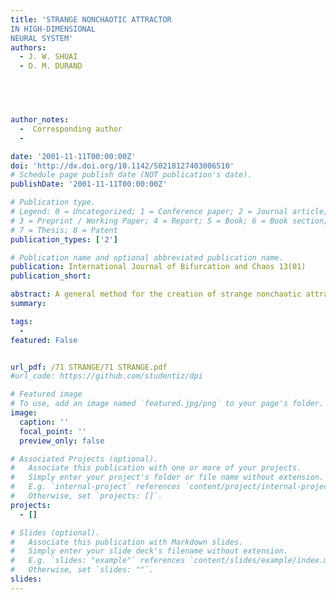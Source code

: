 ```yaml
---
title: 'STRANGE NONCHAOTIC ATTRACTOR
IN HIGH-DIMENSIONAL
NEURAL SYSTEM'
authors:
  - J. W. SHUAI
  - D. M. DURAND

 



author_notes:  
  -  Corresponding author       
  -     

date: '2001-11-11T00:00:00Z'
doi: 'http://dx.doi.org/10.1142/S0218127403006510'
# Schedule page publish date (NOT publication's date).
publishDate: '2001-11-11T00:00:00Z'

# Publication type.
# Legend: 0 = Uncategorized; 1 = Conference paper; 2 = Journal article;
# 3 = Preprint / Working Paper; 4 = Report; 5 = Book; 6 = Book section;
# 7 = Thesis; 8 = Patent
publication_types: ['2']

# Publication name and optional abbreviated publication name.
publication: International Journal of Bifurcation and Chaos 13(01)
publication_short: 

abstract: A general method for the creation of strange nonchaotic attractor is proposed. As an example, the strange nonchaotic attractor in a high-dimensional globally coupled neural system is studied numerically. For such an attractor, the time interval of continuously positive finite-time Lyapunov exponent must be smaller than the period of the driving stimulus, although it has a long-time positive tail. The intermittency between laminar and burst behavior is a characteristic dynamic of the strange nonchaotic attractors. Simulation results show that the chaotic phase occurs only within a small region around the origin in the parameter space. More than half of the large nonchaotic region is the strange nonchaotic phase. The chaotic phase is typically surrounded by strange nonchaotic attractors. This result also suggests that some biological signals that have a strange structure may be nonchaotic rather than chaotic.
summary: 

tags:
  - 
featured: False


url_pdf: /71 STRANGE/71 STRANGE.pdf
#url_code: https://github.com/studentiz/dpi

# Featured image
# To use, add an image named `featured.jpg/png` to your page's folder.
image:
  caption: ''
  focal_point: ''
  preview_only: false

# Associated Projects (optional).
#   Associate this publication with one or more of your projects.
#   Simply enter your project's folder or file name without extension.
#   E.g. `internal-project` references `content/project/internal-project/index.md`.
#   Otherwise, set `projects: []`.
projects:
  - []

# Slides (optional).
#   Associate this publication with Markdown slides.
#   Simply enter your slide deck's filename without extension.
#   E.g. `slides: "example"` references `content/slides/example/index.md`.
#   Otherwise, set `slides: ""`.
slides:
---
```



